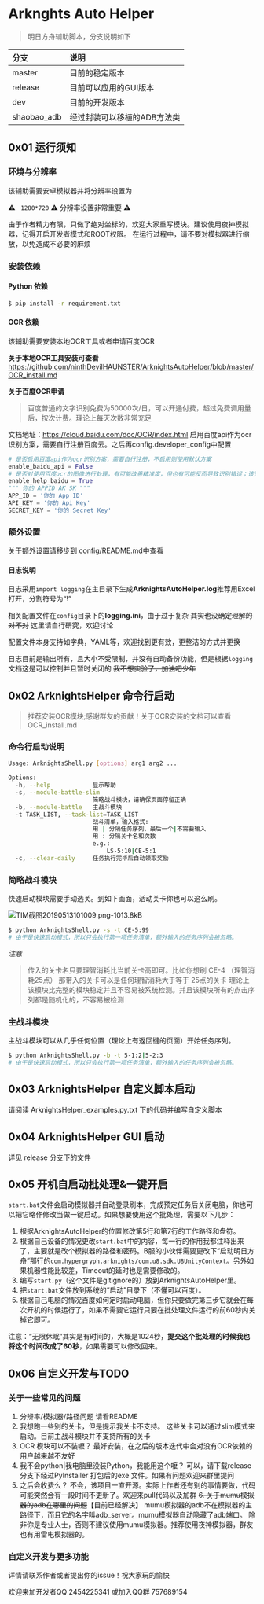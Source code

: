 # Arknghts Auto Helper
> 明日方舟辅助脚本，分支说明如下

| 分支    | 说明    |
|:----|:----|
| master |目前的稳定版本|
|release |目前可以应用的GUI版本|
| dev |目前的开发版本|
| shaobao_adb |经过封装可以移植的ADB方法类|

## 0x01 运行须知

###  **环境与分辨率**

该辅助需要安卓模拟器并将分辨率设置为

⚠ ` 1280*720` ⚠ 分辨率设置非常重要 ⚠

由于作者精力有限，只做了绝对坐标的，欢迎大家重写模块。建议使用夜神模拟器，记得开启开发者模式和ROOT权限。
在运行过程中，请不要对模拟器进行缩放，以免造成不必要的麻烦


### **安装依赖**

#### Python 依赖
```bash
$ pip install -r requirement.txt
```

#### OCR 依赖

该辅助需要安装本地OCR工具或者申请百度OCR

**关于本地OCR工具安装可查看**
https://github.com/ninthDevilHAUNSTER/ArknightsAutoHelper/blob/master/OCR_install.md

**关于百度OCR申请**
> 百度普通的文字识别免费为50000次/日，可以开通付费，超过免费调用量后，按次计费。理论上每天次数非常充足

文档地址：https://cloud.baidu.com/doc/OCR/index.html
启用百度api作为ocr识别方案，需要自行注册百度云。之后再config.developer_config中配置
```python
# 是否启用百度api作为ocr识别方案，需要自行注册，不启用则使用默认方案
enable_baidu_api = False
# 是否对使用百度ocr的图像进行处理，有可能改善精准度，但也有可能反而导致识别错误；该选项不会影响tesseract
enable_help_baidu = True
""" 你的 APPID AK SK """
APP_ID = '你的 App ID'
API_KEY = '你的 Api Key'
SECRET_KEY = '你的 Secret Key'
```

### **额外设置**

关于额外设置请移步到 config/README.md中查看

#### **日志说明**

日志采用```import logging```在主目录下生成**ArknightsAutoHelper.log**推荐用Excel打开，分割符号为“!”

相关配置文件在```config```目录下的**logging.ini**，由于过于复杂 ~~其实也没确定理解的对不对~~ 这里请自行研究，欢迎讨论

配置文件本身支持如字典，YAML等，欢迎找到更有效，更整洁的方式并更换

日志目前是输出所有，且大小不受限制，并没有自动备份功能，但是根据```logging```文档这是可以控制并且暂时关闭的 ~~我不想实验了，加油吧少年~~ 

## 0x02 ArknightsHelper 命令行启动
> 推荐安装OCR模块;感谢群友的贡献！关于OCR安装的文档可以查看OCR_install.md

### 命令行启动说明
```bash
Usage: ArknightsShell.py [options] arg1 arg2 ...

Options:
  -h, --help            显示帮助
  -s, --module-battle-slim
                        简略战斗模块，请确保页面停留正确
  -b, --module-battle   主战斗模块
  -t TASK_LIST, --task-list=TASK_LIST
                        战斗清单，输入格式: 
                        用 | 分隔任务序列，最后一个|不需要输入
                        用 : 分隔关卡名和次数
                        e.g.:
                            LS-5:10|CE-5:1
  -c, --clear-daily     任务执行完毕后自动领取奖励

```

### 简略战斗模块

快速启动模块需要手动选关。到如下画面，活动关卡你也可以这么刷。

![TIM截图20190513101009.png-1013.8kB][1]

```bash
$ python ArknightsShell.py -s -t CE-5:99
# 由于是快速启动模式，所以只会执行第一项任务清单，额外输入的任务序列会被忽略。
```

*注意*

> 传入的关卡名只要理智消耗比当前关卡高即可。比如你想刷 CE-4 （理智消耗25点） 那带入的关卡可以是任何理智消耗大于等于 25点的关卡
> 理论上该模块比完整的模块稳定并且不容易被系统检测。并且该模块所有的点击序列都是随机化的，不容易被检测


### 主战斗模块

主战斗模块可以从几乎任何位置（理论上有返回键的页面）开始任务序列。

```bash
$ python ArknightsShell.py -b -t 5-1:2|5-2:3
# 由于是快速启动模式，所以只会执行第一项任务清单，额外输入的任务序列会被忽略。
```

## 0x03 ArknightsHelper 自定义脚本启动

请阅读 ArknightsHelper_examples.py.txt 下的代码并编写自定义脚本

## 0x04 ArknightsHelper GUI 启动

详见 release 分支下的文件

## 0x05 开机自启动批处理&一键开启

`start.bat`文件会启动模拟器并自动登录刷本，完成预定任务后关闭电脑，你也可以把它略作修改当做一键启动。如果想要使用这个批处理，需要以下几步：

1. 根据ArknightsAutoHelper的位置修改第5行和第7行的工作路径和盘符。
2. 根据自己设备的情况更改`start.bat`中的内容，每一行的作用我都注释出来了，主要就是改个模拟器的路径和密码。B服的小伙伴需要更改下“启动明日方舟”那行的`com.hypergryph.arknights/com.u8.sdk.U8UnityContext`。另外如果机器性能比较差，Timeout的延时也是需要修改的。
2. 编写`start.py`（这个文件是gitignore的）放到ArknightsAutoHelper里。
3. 把`start.bat`文件放到系统的“启动”目录下（不懂可以百度）。
4. 根据自己电脑的情况百度如何定时启动电脑，但你只要做完第三步它就会在每次开机的时候运行了，如果不需要它运行只要在批处理文件运行的前60秒内关掉它即可。

注意：“无限休眠”其实是有时间的，大概是1024秒，**提交这个批处理的时候我也将这个时间改成了60秒**，如果需要可以修改回来。



## 0x06 自定义开发与TODO

### 关于一些常见的问题

1. 分辨率/模拟器/路径问题
请看README
2. 我想跑一些别的关卡，但是提示我关卡不支持。
这些关卡可以通过slim模式来启动。目前主战斗模块并不支持所有的关卡
3. OCR 模块可以不装嚒？
最好安装，在之后的版本迭代中会对没有OCR依赖的用户越来越不友好
4. 我不会python|我电脑里没装Python，我能用这个嚒？
可以，请下载release分支下经过PyInstaller 打包后的exe 文件。如果有问题欢迎来群里提问
5. 之后会收费么？
不会，该项目一直开源。实际上作者还有别的事情要做，代码可能突然会有一段时间不更新了。欢迎来pull代码以及加群
~~6. 关于mumu模拟器的adb在哪里的问题~~【目前已经解决】
mumu模拟器的adb不在模拟器的主路径下，而且它的名字叫adb_server。mumu模拟器自动隐藏了adb端口。
除非你是专业人士，否则不建议使用mumu模拟器。推荐使用夜神模拟器，群友也有用雷电模拟器的。


### 自定义开发与更多功能

详情请联系作者或者提出你的issue！祝大家玩的愉快

欢迎来加开发者QQ 2454225341 或加入QQ群 757689154

  [1]: http://static.zybuluo.com/shaobaobaoer/7ifp1acn3an7a3z23t96owt1/TIM%E6%88%AA%E5%9B%BE20190530114456.png
  [2]: http://static.zybuluo.com/shaobaobaoer/860t36w2ygsvet6sxn3lv3ty/TIM%E5%9B%BE%E7%89%8720190612102050.png
  [3]: http://static.zybuluo.com/shaobaobaoer/14ufv5gx72buoo1vyaa9jmgy/qrcode_1558871927006.jpg